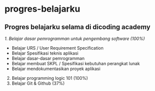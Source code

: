 progres-belajarku
==
Progres belajarku selama di dicoding academy
--
*1. Belajar dasar pemrogramman untuk pengembang software (100%)*
  - Belajar URS / User Requirement Specification
  - Belajar Spesifikasi teknis aplikasi
  - Belajar dasar-dasar pemrogramman
  - Belajar membuat SKPL / Spesifikasi kebutuhan perangkat lunak
  - Belajar mendokumentasikan proyek aplikasi
2. Belajar programming logic 101 (100%)
3. Belajar Git & Github (37%)
